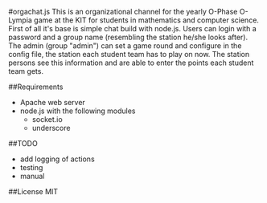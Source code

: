 #orgachat.js
This is an organizational channel for the yearly O-Phase O-Lympia game at the KIT for students in mathematics and computer science.
First of all it's base is simple chat build with node.js. Users can login with a password and a group name (resembling the station he/she looks after).
The admin (group "admin") can set a game round and configure in the config file, the station each student team has to play on now. The station persons see this information and are able to enter the points each student team gets.

##Requirements
- Apache web server
- node.js with the following modules
	- socket.io
	- underscore

##TODO
- add logging of actions
- testing
- manual

##License
MIT